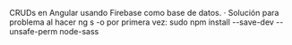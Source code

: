CRUDs en Angular usando Firebase como base de datos.
· Solución para problema al hacer ng s -o por primera vez: sudo npm install --save-dev  --unsafe-perm node-sass

